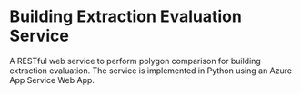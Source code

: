 # Building Extraction Evaluation Service

A RESTful web service to perform polygon comparison for building extraction evaluation. The service is implemented in Python using an Azure App Service Web App.
